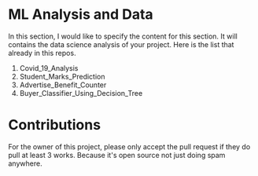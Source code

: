 # ML Analysis and Data

In this section, I would like to specify the content for this section. It will contains the data science analysis of your project. Here is the list that already in this repos.

1. Covid_19_Analysis
2. Student_Marks_Prediction
3. Advertise_Benefit_Counter
4. Buyer_Classifier_Using_Decision_Tree

# Contributions

For the owner of this project, please only accept the pull request if they do pull at least 3 works. Because it's open source not just doing spam anywhere.
